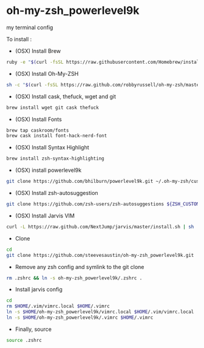 # oh-my-zsh_powerlevel9k
my terminal config

To install :

* (OSX) Install Brew
```bash
ruby -e "$(curl -fsSL https://raw.githubusercontent.com/Homebrew/install/master/install)"
```
* (OSX) Install Oh-My-ZSH
```bash
sh -c "$(curl -fsSL https://raw.github.com/robbyrussell/oh-my-zsh/master/tools/install.sh)"
```
* (OSX) Install cask, thefuck, wget and git
```bash
brew install wget git cask thefuck
```
* (OSX) Install Fonts
```bash
brew tap caskroom/fonts
brew cask install font-hack-nerd-font
```
* (OSX) Install Syntax Highlight
```bash
brew install zsh-syntax-highlighting
```
* (OSX) install powerlevel9k
```bash
git clone https://github.com/bhilburn/powerlevel9k.git ~/.oh-my-zsh/custom/themes/powerlevel9k
```
* (OSX) Install zsh-autosuggestion
```bash
git clone https://github.com/zsh-users/zsh-autosuggestions ${ZSH_CUSTOM:-~/.oh-my-zsh/custom}/plugins/zsh-autosuggestions
```

* (OSX) Install Jarvis VIM
```bash
curl -L https://raw.github.com/NextJump/jarvis/master/install.sh | sh
```

* Clone
```bash
cd
git clone https://github.com/steevesaustin/oh-my-zsh_powerlevel9k.git
```
* Remove any zsh config and symlink to the git clone
```bash
rm .zshrc && ln -s oh-my-zsh_powerlevel9k/.zshrc .
```
* Install jarvis config
```bash
cd
rm $HOME/.vim/vimrc.local $HOME/.vimrc
ln -s $HOME/oh-my-zsh_powerlevel9k/vimrc.local $HOME/.vim/vimrc.local
ln -s $HOME/oh-my-zsh_powerlevel9k/.vimrc $HOME/.vimrc
```
* Finally, source
```bash
source .zshrc
```

